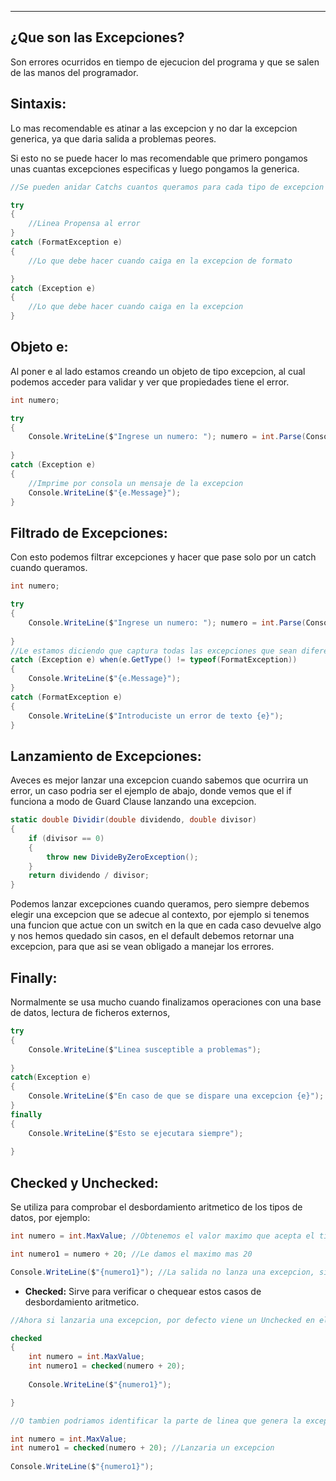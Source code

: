 
---
## ¿Que son las Excepciones?
Son errores ocurridos en tiempo de ejecucion del programa y que se salen de las manos del programador.

## Sintaxis:

Lo mas recomendable es atinar a las excepcion y no dar la excepcion generica, ya que daria salida a problemas peores. 

Si esto no se puede hacer lo mas recomendable que primero pongamos unas cuantas excepciones especificas y luego pongamos la generica.

```csharp
//Se pueden anidar Catchs cuantos queramos para cada tipo de excepcion

try
{
    //Linea Propensa al error
}  
catch (FormatException e)
{
    //Lo que debe hacer cuando caiga en la excepcion de formato

}    
catch (Exception e)
{
    //Lo que debe hacer cuando caiga en la excepcion
}
```


## Objeto e:
Al poner e al lado estamos creando un objeto de tipo excepcion, al cual podemos acceder para validar y ver que propiedades tiene el error.

```csharp
int numero;

try
{
    Console.WriteLine($"Ingrese un numero: "); numero = int.Parse(Console.ReadLine());
 
}    
catch (Exception e)
{
	//Imprime por consola un mensaje de la excepcion
    Console.WriteLine($"{e.Message}");
}
```

## Filtrado de Excepciones:
Con esto podemos filtrar excepciones y hacer que pase solo por un catch cuando queramos.

```csharp
int numero;

try
{
    Console.WriteLine($"Ingrese un numero: "); numero = int.Parse(Console.ReadLine());
            
}    
//Le estamos diciendo que captura todas las excepciones que sean diferentes de format exception
catch (Exception e) when(e.GetType() != typeof(FormatException))
{
    Console.WriteLine($"{e.Message}");
}
catch (FormatException e)
{
    Console.WriteLine($"Introduciste un error de texto {e}");
}
```

## Lanzamiento de Excepciones:
Aveces es mejor lanzar una excepcion cuando sabemos que ocurrira un error, un caso podria ser el ejemplo de abajo, donde vemos que el if funciona a modo de Guard Clause lanzando una excepcion.

```csharp
static double Dividir(double dividendo, double divisor)
{
    if (divisor == 0)
    {
        throw new DivideByZeroException();
    }
    return dividendo / divisor;
}
```


Podemos lanzar excepciones cuando queramos, pero siempre debemos elegir una excepcion que se adecue al contexto, por ejemplo si tenemos una funcion que actue con un switch en la que en cada caso devuelve algo y nos hemos quedado sin casos, en el default debemos retornar una excepcion, para que asi se vean obligado a manejar los errores.

## Finally:
Normalmente se usa mucho cuando finalizamos operaciones con una base de datos, lectura de ficheros externos,

```csharp
try
{
    Console.WriteLine($"Linea susceptible a problemas");
	
}
catch(Exception e)
{
    Console.WriteLine($"En caso de que se dispare una excepcion {e}");
}             
finally
{
    Console.WriteLine($"Esto se ejecutara siempre");
	
}
```








## Checked y Unchecked:
Se utiliza para comprobar el desbordamiento aritmetico de los tipos de datos, por ejemplo: 
```csharp
int numero = int.MaxValue; //Obtenemos el valor maximo que acepta el tipo int

int numero1 = numero + 20; //Le damos el maximo mas 20

Console.WriteLine($"{numero1}"); //La salida no lanza una excepcion, sino que da un valor erroneo porque se ha desbordado la excepcion
```


- **Checked:**
	 Sirve para verificar o chequear estos casos de desbordamiento aritmetico.

```csharp
//Ahora si lanzaria una excepcion, por defecto viene un Unchecked en el compilador de C#

checked
{
    int numero = int.MaxValue;
    int numero1 = checked(numero + 20);
	
    Console.WriteLine($"{numero1}");

}

//O tambien podriamos identificar la parte de linea que genera la excepcion y hacer envolver en un checked

int numero = int.MaxValue;
int numero1 = checked(numero + 20); //Lanzaria un excepcion
	
Console.WriteLine($"{numero1}");

```






















